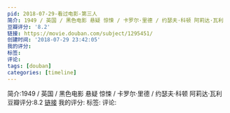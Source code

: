 ```yaml
---
pid: 2018-07-29-看过电影-第三人
简介: 1949 / 英国 / 黑色电影 悬疑 惊悚 / 卡罗尔·里德 / 约瑟夫·科顿 阿莉达·瓦利
豆瓣评分: '8.2'
链接: https://movie.douban.com/subject/1295451/
创建时间: '2018-07-29 23:42:05'
我的评分:
标签:
评论:
tags: [douban]
categories: [timeline]
---
```

简介:1949 / 英国 / 黑色电影 悬疑 惊悚 / 卡罗尔·里德 / 约瑟夫·科顿 阿莉达·瓦利
豆瓣评分:8.2
[链接](https://movie.douban.com/subject/1295451/)
我的评分:
标签:
评论:
